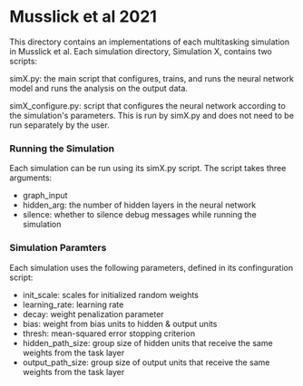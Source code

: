 # Musslick et al 2021

This directory contains an implementations of each multitasking simulation in
Musslick et al. Each simulation directory, Simulation X, contains two scripts:

simX.py: the main script that configures, trains, and runs the neural network 
model and runs the analysis on the output data.

simX_configure.py: script that configures the neural network according to the
simulation's parameters. This is run by simX.py and does not need to be run 
separately by the user.

### Running the Simulation

Each simulation can be run using its simX.py script. The script takes three
arguments:
- graph_input
- hidden_arg: the number of hidden layers in the neural network
- silence: whether to silence debug messages while running the simulation

### Simulation Paramters

Each simulation uses the following parameters, defined in its confinguration
script:
- init_scale: scales for initialized random weights
- learning_rate: learning rate
- decay: weight penalization parameter
- bias: weight from bias units to hidden & output units
- thresh: mean-squared error stopping criterion
- hidden_path_size: group size of hidden units that receive the same weights 
from the task layer
- output_path_size: group size of output units that receive the same weights 
from the task layer

